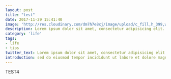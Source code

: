 ```yaml
---
layout: post
title: "test"
date: 2017-11-29 15:41:40
image: 'http://res.cloudinary.com/dm7h7e8xj/image/upload/c_fill,h_399,w_760/v1503153729/golpe_ghb84o.jpg'
description: Lorem ipsum dolor sit amet, consectetur adipisicing elit.
category: 'life'
tags:
- life
- tips
twitter_text: Lorem ipsum dolor sit amet, consectetur adipisicing elit.
introduction: sed do eiusmod tempor incididunt ut labore et dolore magna aliqua.
---
```


TEST4








